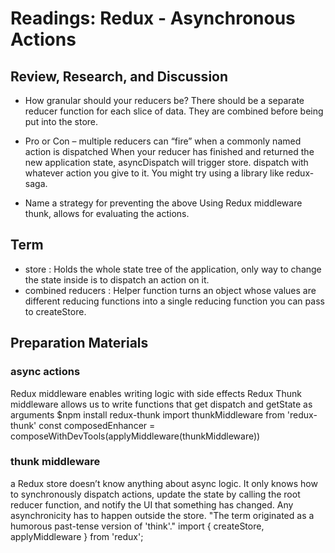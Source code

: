 # Readings: Redux - Asynchronous Actions

## Review, Research, and Discussion

- How granular should your reducers be?
There should be a separate reducer function for each slice of data. They are combined before being put into the store.
- Pro or Con – multiple reducers can “fire” when a commonly named action is dispatched
When your reducer has finished and returned the new application state, asyncDispatch will trigger store. dispatch with whatever action you give to it. You might try using a library like redux-saga.

- Name a strategy for preventing the above
Using Redux middleware thunk, allows for evaluating the actions.

## Term

- store : Holds the whole state tree of the application, only way to change the state inside is to dispatch an action on it.
- combined reducers : Helper function turns an object whose values are different reducing functions into a single reducing function you can pass to createStore.

## Preparation Materials

### async actions

Redux middleware enables writing logic with side effects
Redux Thunk middleware allows us to write functions that get dispatch and getState as arguments
$npm install redux-thunk
import thunkMiddleware from 'redux-thunk'
const composedEnhancer = composeWithDevTools(applyMiddleware(thunkMiddleware))

### thunk middleware
a Redux store doesn’t know anything about async logic. It only knows how to synchronously dispatch actions, update the state by calling the root reducer function, and notify the UI that something has changed. Any asynchronicity has to happen outside the store.
"The term originated as a humorous past-tense version of 'think'."
import { createStore, applyMiddleware } from 'redux';

